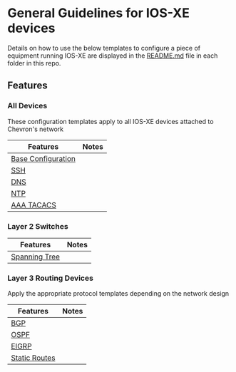 # General Guidelines for IOS-XE devices

Details on how to use the below templates to configure a piece of equipment running IOS-XE are displayed in the [README.md](README.md) file in each folder in this repo.

## Features

### All Devices

These configuration templates apply to all IOS-XE devices attached to Chevron's network

| Features                                | Notes                              |
|-----------------------------------------|------------------------------------|
| [Base Configuration](base.md)           |                                    |
| [SSH](ssh.md)                           |                                    |
| [DNS](dns.md)                           |                                    |
| [NTP](NTP.md)                           |                                    |
| [AAA TACACS](aaa-tacacs)                |                                    |

### Layer 2 Switches

| Features                                | Notes                              |
|-----------------------------------------|------------------------------------|
| [Spanning Tree](spanning-tree.md)       |                                    |

### Layer 3 Routing Devices

Apply the appropriate protocol templates depending on the network design

| Features                                | Notes                              |
|-----------------------------------------|------------------------------------|
| [BGP](bgp.md)                           |                                    |
| [OSPF](ospf.md)                         |                                    |
| [EIGRP](eigrp.md)                       |                                    |
| [Static Routes](static.md)              |                                    |

